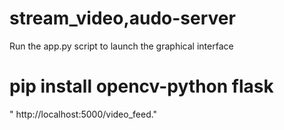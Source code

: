 # stream_video,audo-server
 Run the app.py script to launch the graphical interface
 
 # pip install opencv-python flask
  " http://localhost:5000/video_feed."

